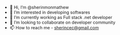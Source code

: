 - 👋 Hi, I’m @sherinmonmathew
- 👀 I’m interested in developing softwares
- 🌱 I’m currently working as Full stack .net developer
- 💞️ I’m looking to collaborate on developer community
- 📫 How to reach me - sherincec@gmail.com

<!---
sherinmon666/sherinmon666 is a ✨ special ✨ repository because its `README.md` (this file) appears on your GitHub profile.
You can click the Preview link to take a look at your changes.
--->
